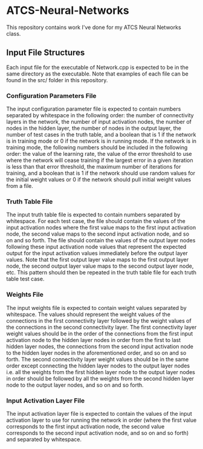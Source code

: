 # ATCS-Neural-Networks
This repository contains work I've done for my ATCS Neural Networks class.

## Input File Structures
Each input file for the executable of Network.cpp is expected to be in the same directory as the
executable. Note that examples of each file can be found in the src/ folder in this repository.

### Configuration Parameters File
The input configuration parameter file is expected to contain numbers separated by whitespace in the
following order: the number of connectivity layers in the network, the number of input activation
nodes, the number of nodes in the hidden layer, the number of nodes in the output layer, the number
of test cases in the truth table, and a boolean that is 1 if the network is in training mode or 0
if the network is in running mode. If the network is in training mode, the following numbers should
be included in the following order: the value of the learning rate, the value of the error
threshold to use where the network will cease training if the largest error in a given iteration is
less than that error threshold, the maximum number of iterations for training, and a boolean that is
1 if the network should use random values for the initial weight values or 0 if the network should
pull initial weight values from a file.

### Truth Table File
The input truth table file is expected to contain numbers separated by whitespace. For each test
case, the file should contain the values of the input activation nodes where the first value maps
to the first input activation node, the second value maps to the second input activation node, and
so on and so forth. The file should contain the values of the output layer nodes following these
input activation node values that represent the expected output for the input activation values
immediately before the output layer values. Note that the first output layer value maps to the
first output layer node, the second output layer value maps to the second output layer node, etc.
This pattern should then be repeated in the truth table file for each truth table test case.

### Weights File
The input weights file is expected to contain weight values separated by whitespace. The values
should represent the weight values of the connections in the first connectivity layer followed by
the weight values of the connections in the second connectivity layer. The first connectivity layer
weight values should be in the order of the connections from the first input activation node to the
hidden layer nodes in order from the first to last hidden layer nodes, the connections from the
second input activation node to the hidden layer nodes in the aforementioned order, and so on and
so forth. The second connectivity layer weight values should be in the same order except connecting
the hidden layer nodes to the output layer nodes i.e. all the weights from the first hidden layer
node to the output layer nodes in order should be followed by all the weights from the second
hidden layer node to the output layer nodes, and so on and so forth.

### Input Activation Layer File
The input activation layer file is expected to contain the values of the input activation layer to
use for running the network in order (where the first value corresponds to the first input
activation node, the second value corresponds to the second input activation node, and so on and so
forth) and separated by whitespace.





















